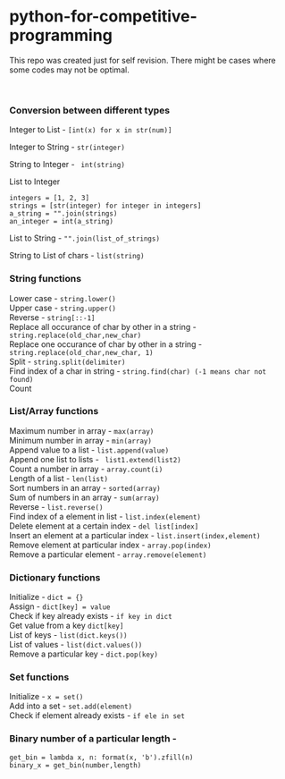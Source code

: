 # python-for-competitive-programming
This repo was created just for self revision. There might be cases where some codes may not be optimal.

<br>

### Conversion between different types

Integer to List - ```[int(x) for x in str(num)]``` <br>

Integer to String - ```str(integer)``` <br>

String to Integer - ``` int(string)``` <br>

List to Integer <br>
``` 
integers = [1, 2, 3]
strings = [str(integer) for integer in integers]
a_string = "".join(strings)
an_integer = int(a_string) 
```

List to String - ``` "".join(list_of_strings) ``` <br>

String to List of chars - ```list(string) ``` <br>

### String functions
Lower case - ```string.lower()``` <br>
Upper case - ```string.upper()``` <br>
Reverse - ``` string[::-1] ``` <br>
Replace all occurance of char by other in a string - ```string.replace(old_char,new_char)``` <br>
Replace one occurance of char by other in a string - ```string.replace(old_char,new_char, 1)``` <br>
Split - ``` string.split(delimiter) ``` <br>
Find index of a char in string - ``` string.find(char) (-1 means char not found) ``` <br>
Count 

### List/Array functions 
Maximum number in array - ```max(array)```  <br>
Minimum number in array - ```min(array)```  <br>
Append value to a list - ```list.append(value)``` <br>
Append one list to lists - ``` list1.extend(list2)``` <br>
Count a number in array - ```array.count(i)``` <br>
Length of a list - ```len(list)``` <br>
Sort numbers in an array - ```sorted(array) ``` <br>
Sum of numbers in an array - ```sum(array)``` <br>
Reverse - ``` list.reverse() ``` <br>
Find index of a element in list - ``` list.index(element)  ``` <br>
Delete element at a certain index - ``` del list[index] ``` <br>
Insert an element at a particular index - ``` list.insert(index,element) ``` <br>
Remove element at particular index - ``` array.pop(index)  ``` <br>
Remove a particular element - ``` array.remove(element)  ``` <br>

### Dictionary functions 
Initialize - ```dict = {}``` <br>
Assign - ``` dict[key] = value ``` <br>
Check if key already exists - ``` if key in dict ``` <br>
Get value from a key ``` dict[key] ``` <br>
List of keys - ``` list(dict.keys()) ``` <br>
List of values - ``` list(dict.values()) ``` <br>
Remove a particular key - ```dict.pop(key) ``` <br>

### Set functions 
Initialize - ``` x = set()  ``` <br>
Add into a set - ``` set.add(element) ``` <br>
Check if element already exists - ``` if ele in set ``` <br>

### Binary number of a particular length - 
```
get_bin = lambda x, n: format(x, 'b').zfill(n)
binary_x = get_bin(number,length)
```



